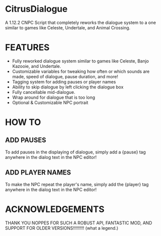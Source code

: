 # CitrusDialogue
A 1.12.2 CNPC Script that completely reworks the dialogue system to a one similar to games like Celeste, Undertale, and Animal Crossing.


# FEATURES
- Fully reworked dialogue system similar to games like Celeste, Banjo Kazooie, and Undertale.
- Customizable variables for tweaking how often or which sounds are made, speed of dialogue, pause duration, and more!
- Tagging system for adding pauses or player names
- Ability to skip dialogue by left clicking the dialogue box
- Fully cancellable mid-dialogue.
- Wrap around for dialogue that is too long
- Optional & Customizable NPC portrait




# HOW TO

ADD PAUSES
-------------
To add pauses in the displaying of dialogue, simply add a {pause} tag anywhere in the dialog text in the NPC editor!

ADD PLAYER NAMES
-------------------
To make the NPC repeat the player's name, simply add the {player} tag anywhere in the dialog text in the NPC editor!





# ACKNOWLEDGEMENTS

THANK YOU NOPPES FOR SUCH A ROBUST API, FANTASTIC MOD, AND SUPPORT FOR OLDER VERSIONS!!!!!!!!!
(what a legend.)